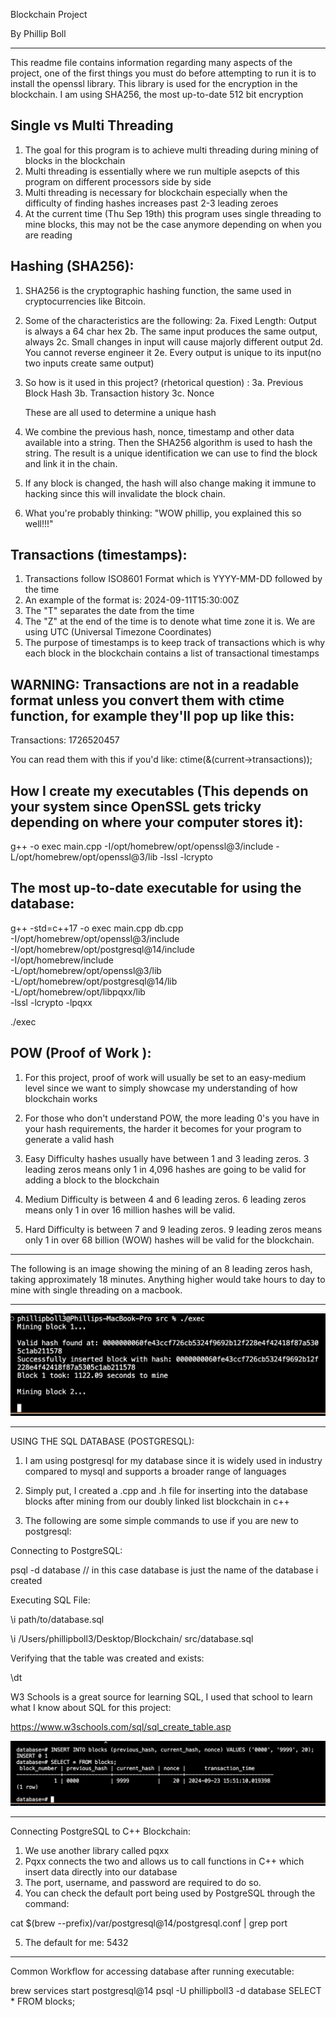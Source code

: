 Blockchain Project 

By Phillip Boll

-------------------------------



This readme file contains information regarding many aspects of the project, 
one of the first things you must do before attempting to run it is to install the openssl library. 
This library is used for the encryption in the blockchain. I am using SHA256, the most up-to-date 512 bit encryption




Single vs Multi Threading
--------------------------
1. The goal for this program is to achieve multi threading during mining of blocks in the blockchain
2. Multi threading is essentially where we run multiple asepcts of this program on different processors side by side
3. Multi threading is necessary for blockchain especially when the difficulty of finding hashes increases past 2-3 leading zeroes 
4. At the current time (Thu Sep 19th) this program uses single threading to mine blocks, this may not be the case anymore depending on when you are reading 


Hashing (SHA256):
--------------------------

1. SHA256 is the cryptographic hashing function, the same used in cryptocurrencies like Bitcoin. 
2. Some of the characteristics are the following:
    2a. Fixed Length: Output is always a 64 char hex 
    2b. The same input produces the same output, always
    2c. Small changes in input will cause majorly different output
    2d. You cannot reverse engineer it 
    2e. Every output is unique to its input(no two inputs create same output)

3. So how is it used in this project? (rhetorical question) :
    3a. Previous Block Hash
    3b. Transaction history
    3c. Nonce 
    
    These are all used to determine a unique hash 

4. We combine the previous hash, nonce, timestamp and other data available into a string. Then the SHA256 algorithm is used to hash the string. The result is a unique identification we can use to find the block and link it in the chain. 

5. If any block is changed, the hash will also change making it immune to hacking since this will invalidate the block chain. 

6. What you're probably thinking: "WOW phillip, you explained this so well!!!" 



Transactions (timestamps):
---------------------------

1. Transactions follow ISO8601 Format which is YYYY-MM-DD followed by the time 
2. An example of the format is: 2024-09-11T15:30:00Z
3. The "T" separates the date from the time 
4. The "Z" at the end of the time is to denote what time zone it is. We are using UTC (Universal Timezone Coordinates)
5. The purpose of timestamps is to keep track of transactions which is why each block in the blockchain contains a list of transactional timestamps


WARNING: Transactions are not in a readable format unless you convert them with ctime function, for example they'll pop up like this: 
-----------------------------------------------------

Transactions: 1726520457


You can read them with this if you'd like:
ctime(&(current->transactions));






How I create my executables (This depends on your system since OpenSSL gets tricky depending on where your computer stores it):
-----------------------------------------------------


g++ -o exec main.cpp -I/opt/homebrew/opt/openssl@3/include -L/opt/homebrew/opt/openssl@3/lib -lssl -lcrypto



The most up-to-date executable for using the database:
------------------------------------------------------

g++ -std=c++17 -o exec main.cpp db.cpp \
-I/opt/homebrew/opt/openssl@3/include \
-I/opt/homebrew/opt/postgresql@14/include \
-I/opt/homebrew/include \
-L/opt/homebrew/opt/openssl@3/lib \
-L/opt/homebrew/opt/postgresql@14/lib \
-L/opt/homebrew/opt/libpqxx/lib \
-lssl -lcrypto -lpqxx 



./exec




POW (Proof of Work ):
-----------------------------------------------------

1. For this project, proof of work will usually be set to an easy-medium level since we want to simply showcase my understanding of how blockchain works 

2. For those who don't understand POW, the more leading 0's you have in your hash requirements, the harder it becomes for your program to generate a valid hash 

3. Easy Difficulty hashes usually have between 1 and 3 leading zeros. 3 leading zeros means only 1 in 4,096 hashes are going to be valid for adding a block to the blockchain

4. Medium Difficulty is between 4 and 6 leading zeros. 6 leading zeros means only 1 in over 16 million hashes will be valid. 

5. Hard Difficulty is between 7 and 9 leading zeros. 9 leading zeros means only 1 in over 68 billion (WOW) hashes will be valid for the blockchain. 



---------------------------------------------------------

The following is an image showing the mining of an 8 leading zeros hash, taking approximately 18 minutes. Anything higher would take hours to day to mine with single threading on a macbook. 

---------------------------------------------------------

![Example Output](./images/example.png)








-----------------------------------------------------


USING THE SQL DATABASE (POSTGRESQL):

1. I am using postgresql for my database since it is widely used in industry compared to mysql and supports a broader range of languages

2. Simply put, I created a .cpp and .h file for inserting into the database blocks after mining from our doubly linked list blockchain in c++

3. The following are some simple commands to use if you are new to postgresql:



Connecting to PostgreSQL: 

psql -d database
   // in this case database is just the name of the database i created





Executing SQL File:

\i path/to/database.sql

\i /Users/phillipboll3/Desktop/Blockchain/
src/database.sql





Verifying that the table was created and exists:

\dt





W3 Schools is a great source for learning SQL, I used that school to learn what I know about SQL for this project:

https://www.w3schools.com/sql/sql_create_table.asp



![Database Insertion](./images/Insertion.png)



------------------------------------------------

Connecting PostgreSQL to C++ Blockchain:

1. We use another library called pqxx
2. Pqxx connects the two and allows us to call functions in C++ which insert data directly into our database 
3. The port, username, and password are required to do so. 
4. You can check the default port being used by PostgreSQL through the command:

cat $(brew --prefix)/var/postgresql@14/postgresql.conf | grep port

5. The default for me: 5432


---------------------------------------------------

Common Workflow for accessing database after running executable:


brew services start postgresql@14
psql -U phillipboll3 -d database
SELECT * FROM blocks;


